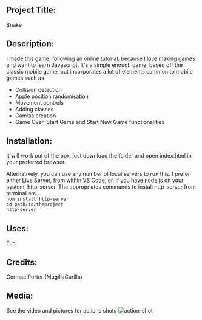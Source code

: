 ## Project Title: 
Snake

## Description: 
I made this game, following an online tutorial, because I love making games and want to learn Javascript. It's a simple enough game, based off the classic mobile game, but incorporates a lot of elements common to mobile games such as
* Collision detection
* Apple position randomisation
* Movement controls
* Adding classes
* Canvas creation
* Game Over, Start Game and Start New Game functionalities


## Installation:
It will work out of the box, just download the folder and open index.html in your preferred browser.

Alternatively, you can use any number of local servers to run this. I prefer either Live Server, from within VS Code, or, if you have node.js on your system, http-server. The appropriates commands to install http-server from terminal are... \
``` nom install http-server ``` \
``` cd path/to/theproject ``` \
``` http-server ``` 

## Uses: 
Fun

## Credits: 
Cormac Porter (MugillaGurilla)


## Media: 
See the video and pictures for actions shots
![action-shot](action-shot.png)
